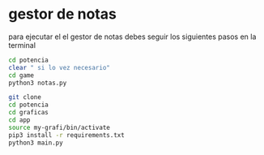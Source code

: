 # gestor de notas

para ejecutar el el gestor de notas debes  seguir los siguientes pasos en la terminal

```sh
cd potencia
clear " si lo vez necesario"
cd game 
python3 notas.py

```

```sh
git clone
cd potencia
cd graficas
cd app
source my-grafi/bin/activate
pip3 install -r requirements.txt
python3 main.py



```